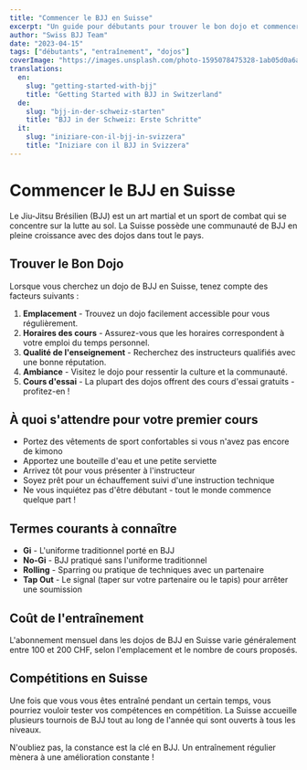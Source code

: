 ```yaml
---
title: "Commencer le BJJ en Suisse"
excerpt: "Un guide pour débutants pour trouver le bon dojo et commencer votre parcours en BJJ en Suisse."
author: "Swiss BJJ Team"
date: "2023-04-15"
tags: ["débutants", "entraînement", "dojos"]
coverImage: "https://images.unsplash.com/photo-1595078475328-1ab05d0a6a0e?ixlib=rb-1.2.1&auto=format&fit=crop&w=1200&q=80"
translations:
  en:
    slug: "getting-started-with-bjj"
    title: "Getting Started with BJJ in Switzerland"
  de:
    slug: "bjj-in-der-schweiz-starten"
    title: "BJJ in der Schweiz: Erste Schritte"
  it:
    slug: "iniziare-con-il-bjj-in-svizzera"
    title: "Iniziare con il BJJ in Svizzera"
---
```


# Commencer le BJJ en Suisse

Le Jiu-Jitsu Brésilien (BJJ) est un art martial et un sport de combat qui se concentre sur la lutte au sol. La Suisse possède une communauté de BJJ en pleine croissance avec des dojos dans tout le pays.

## Trouver le Bon Dojo

Lorsque vous cherchez un dojo de BJJ en Suisse, tenez compte des facteurs suivants :

1. **Emplacement** - Trouvez un dojo facilement accessible pour vous régulièrement.
2. **Horaires des cours** - Assurez-vous que les horaires correspondent à votre emploi du temps personnel.
3. **Qualité de l'enseignement** - Recherchez des instructeurs qualifiés avec une bonne réputation.
4. **Ambiance** - Visitez le dojo pour ressentir la culture et la communauté.
5. **Cours d'essai** - La plupart des dojos offrent des cours d'essai gratuits - profitez-en !

## À quoi s'attendre pour votre premier cours

- Portez des vêtements de sport confortables si vous n'avez pas encore de kimono
- Apportez une bouteille d'eau et une petite serviette
- Arrivez tôt pour vous présenter à l'instructeur
- Soyez prêt pour un échauffement suivi d'une instruction technique
- Ne vous inquiétez pas d'être débutant - tout le monde commence quelque part !

## Termes courants à connaître

- **Gi** - L'uniforme traditionnel porté en BJJ
- **No-Gi** - BJJ pratiqué sans l'uniforme traditionnel
- **Rolling** - Sparring ou pratique de techniques avec un partenaire
- **Tap Out** - Le signal (taper sur votre partenaire ou le tapis) pour arrêter une soumission

## Coût de l'entraînement

L'abonnement mensuel dans les dojos de BJJ en Suisse varie généralement entre 100 et 200 CHF, selon l'emplacement et le nombre de cours proposés.

## Compétitions en Suisse

Une fois que vous vous êtes entraîné pendant un certain temps, vous pourriez vouloir tester vos compétences en compétition. La Suisse accueille plusieurs tournois de BJJ tout au long de l'année qui sont ouverts à tous les niveaux.

N'oubliez pas, la constance est la clé en BJJ. Un entraînement régulier mènera à une amélioration constante !
